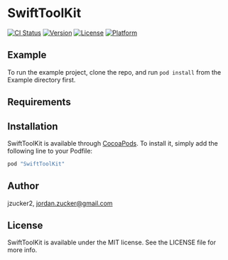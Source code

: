 # SwiftToolKit

[![CI Status](http://img.shields.io/travis/jzucker2/SwiftToolKit.svg?style=flat)](https://travis-ci.org/jzucker2/SwiftToolKit)
[![Version](https://img.shields.io/cocoapods/v/SwiftToolKit.svg?style=flat)](http://cocoapods.org/pods/SwiftToolKit)
[![License](https://img.shields.io/cocoapods/l/SwiftToolKit.svg?style=flat)](http://cocoapods.org/pods/SwiftToolKit)
[![Platform](https://img.shields.io/cocoapods/p/SwiftToolKit.svg?style=flat)](http://cocoapods.org/pods/SwiftToolKit)

## Example

To run the example project, clone the repo, and run `pod install` from the Example directory first.

## Requirements

## Installation

SwiftToolKit is available through [CocoaPods](http://cocoapods.org). To install
it, simply add the following line to your Podfile:

```ruby
pod "SwiftToolKit"
```

## Author

jzucker2, jordan.zucker@gmail.com

## License

SwiftToolKit is available under the MIT license. See the LICENSE file for more info.
